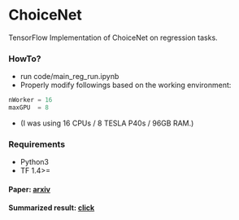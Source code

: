 # ChoiceNet
TensorFlow Implementation of ChoiceNet on regression tasks. 

### HowTo?
- run code/main_reg_run.ipynb
- Properly modify followings based on the working environment:
```python
nWorker = 16
maxGPU  = 8
```
- (I was using 16 CPUs / 8 TESLA P40s / 96GB RAM.)

### Requirements
- Python3
- TF 1.4>= 

#### Paper: [arxiv](https://arxiv.org/abs/1805.06431)
#### Summarized result: [click](https://rawgit.com/sjchoi86/choicenet/master/html/reg_results.html)
